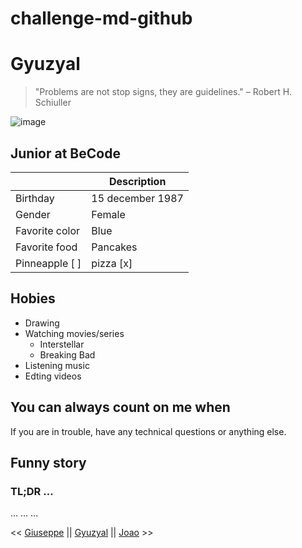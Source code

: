 # challenge-md-github

# Gyuzyal

> "Problems are not stop signs, they are guidelines." – Robert H. Schiuller

![image](https://user-images.githubusercontent.com/84728899/119985513-06e30000-bfc3-11eb-96ae-20b976af2b08.png)

## Junior at BeCode


|             | Description |
| ----------- | ----------- |
| Birthday    | 15 december 1987|
| Gender      | Female |
| Favorite color | Blue |
| Favorite food  | Pancakes |
| Pinneapple  [ ] | pizza [x]|

## Hobies

* Drawing
* Watching movies/series
  - Interstellar
  - Breaking Bad
* Listening music
* Edting videos


## You can always count on me when
If you are in trouble, have any technical questions or anything else.

## Funny story
### TL;DR ... 
...
...
...



<< [Giuseppe](https://github.com/Giuseppemoi/challenge-markdown) || [Gyuzyal](https://github.com/Gyuzyal/challenge-md-github) || [Joao](https://github.com/JPRA-Dev/challenge-markdown/blob/master/README.md) >>
